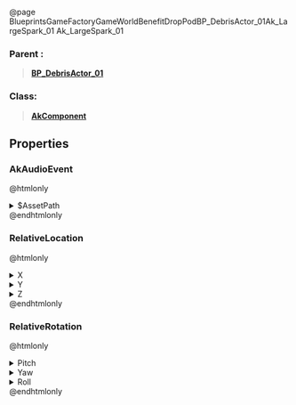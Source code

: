 @page BlueprintsGameFactoryGameWorldBenefitDropPodBP_DebrisActor_01Ak_LargeSpark_01 Ak_LargeSpark_01
### Parent :
<b><a href="_blueprints_game_factory_game_world_benefit_drop_pod_b_p__debris_actor_01.html"><blockquote>BP_DebrisActor_01</blockquote></a></b>
### Class:
<b><a href="_class_script_ak_component.html"><blockquote>AkComponent</blockquote></a></b>
## Properties
### AkAudioEvent
@htmlonly
<details>
 <summary>$AssetPath</summary>
<b><a href="_blueprints_game_factory_game_world_benefit_drop_pod_audio_play__crash__site__spark__droplets.html"><blockquote>Play_Crash_Site_Spark_Droplets</blockquote></a></b>
</details>
@endhtmlonly

### RelativeLocation
@htmlonly
<details>
 <summary>X</summary>
<blockquote>-234.22845458984375</blockquote>
</details>
<details>
 <summary>Y</summary>
<blockquote>-33.06658172607422</blockquote>
</details>
<details>
 <summary>Z</summary>
<blockquote>161.505126953125</blockquote>
</details>
@endhtmlonly

### RelativeRotation
@htmlonly
<details>
 <summary>Pitch</summary>
<blockquote>0</blockquote>
</details>
<details>
 <summary>Yaw</summary>
<blockquote>-173.6909637451172</blockquote>
</details>
<details>
 <summary>Roll</summary>
<blockquote>0</blockquote>
</details>
@endhtmlonly

